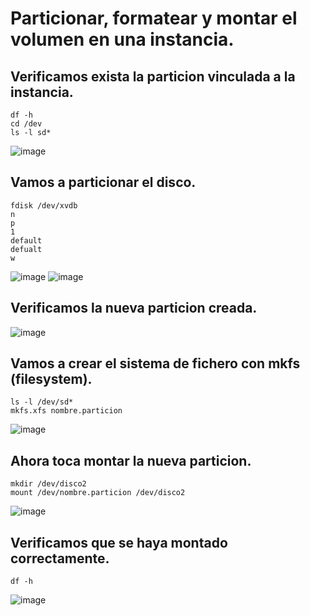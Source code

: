 # Particionar, formatear y montar el volumen en una instancia.
## Verificamos exista la particion vinculada a la instancia.
```
df -h
cd /dev
ls -l sd*
```
![image](https://github.com/user-attachments/assets/850ab3b1-ba83-4967-8353-cb989c32e504)

## Vamos a particionar el disco.
```
fdisk /dev/xvdb
n
p
1
default
defualt
w
```
![image](https://github.com/user-attachments/assets/ac297b2d-ef30-484a-9771-e82fe4182811)
![image](https://github.com/user-attachments/assets/ead3539c-9f1c-42a7-b4e9-9fee057701df)

## Verificamos la nueva particion creada.
![image](https://github.com/user-attachments/assets/1a7cc9ca-15a5-4f77-b813-ccd8ea4b2b78)

## Vamos a crear el sistema de fichero con mkfs (filesystem).
```
ls -l /dev/sd*
mkfs.xfs nombre.particion
```
![image](https://github.com/user-attachments/assets/903d23a0-300f-45ed-9252-656db43a64ca)

## Ahora toca montar la nueva particion.
```
mkdir /dev/disco2
mount /dev/nombre.particion /dev/disco2
```
![image](https://github.com/user-attachments/assets/ef722c59-f1be-4d56-b69e-94c5a05891b5)

## Verificamos que se haya montado correctamente.
```
df -h
```
![image](https://github.com/user-attachments/assets/051671e8-df08-4fa6-92a8-0c46848a9b54)
